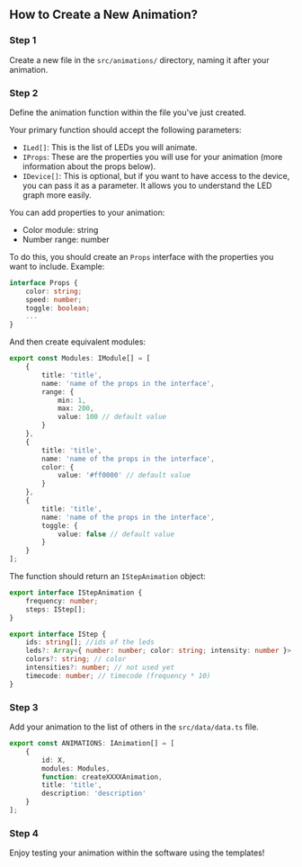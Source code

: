 ## How to Create a New Animation?

### Step 1

Create a new file in the `src/animations/` directory, naming it after your animation.

### Step 2

Define the animation function within the file you've just created.

Your primary function should accept the following parameters:

- `ILed[]`: This is the list of LEDs you will animate.
- `IProps`: These are the properties you will use for your animation (more information about the props below).
- `IDevice[]`: This is optional, but if you want to have access to the device, you can pass it as a parameter. It allows you to understand the LED graph more easily.

You can add properties to your animation:

- Color module: string
- Number range: number

To do this, you should create an `Props` interface with the properties you want to include. Example:

```ts
interface Props {
    color: string;
    speed: number;
    toggle: boolean;
    ...
}
```

And then create equivalent modules:

```ts
export const Modules: IModule[] = [
	{
		title: 'title',
		name: 'name of the props in the interface',
		range: {
			min: 1,
			max: 200,
			value: 100 // default value
		}
	},
	{
		title: 'title',
		name: 'name of the props in the interface',
		color: {
			value: '#ff0000' // default value
		}
	},
    {
        title: 'title',
        name: 'name of the props in the interface',
        toggle: {
            value: false // default value
        }
    }
];
```

The function should return an `IStepAnimation` object:

```ts
export interface IStepAnimation {
	frequency: number;
	steps: IStep[];
}

export interface IStep {
	ids: string[]; //ids of the leds
	leds?: Array<{ number: number; color: string; intensity: number }>; // not used yet
	colors?: string; // color
	intensities?: number; // not used yet
	timecode: number; // timecode (frequency * 10)
}
```

### Step 3

Add your animation to the list of others in the `src/data/data.ts` file.

```ts
export const ANIMATIONS: IAnimation[] = [
	{
		id: X,
		modules: Modules,
		function: createXXXXAnimation,
		title: 'title',
		description: 'description'
	}
];
```

### Step 4

Enjoy testing your animation within the software using the templates!
